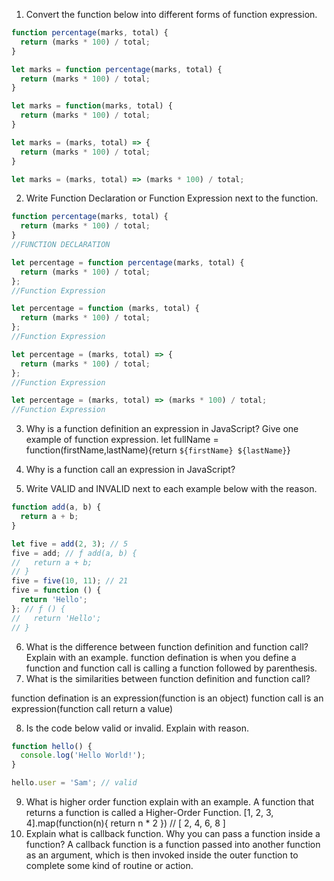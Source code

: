 1. Convert the function below into different forms of function expression.

```js
function percentage(marks, total) {
  return (marks * 100) / total;
}

let marks = function percentage(marks, total) {
  return (marks * 100) / total;
}

let marks = function(marks, total) {
  return (marks * 100) / total;
}

let marks = (marks, total) => {
  return (marks * 100) / total;
}

let marks = (marks, total) => (marks * 100) / total;
```

2. Write Function Declaration or Function Expression next to the function.

```js
function percentage(marks, total) {
  return (marks * 100) / total;
}
//FUNCTION DECLARATION
```

```js
let percentage = function percentage(marks, total) {
  return (marks * 100) / total;
};
//Function Expression
```

```js
let percentage = function (marks, total) {
  return (marks * 100) / total;
};
//Function Expression

```

```js
let percentage = (marks, total) => {
  return (marks * 100) / total;
};
//Function Expression

```

```js
let percentage = (marks, total) => (marks * 100) / total;
//Function Expression

```

3. Why is a function definition an expression in JavaScript? Give one example of function expression.
let fullName = function(firstName,lastName){return `${firstName} ${lastName}`}
4. Why is a function call an expression in JavaScript?

5. Write VALID and INVALID next to each example below with the reason.

```js
function add(a, b) {
  return a + b;
}

let five = add(2, 3); // 5
five = add; // ƒ add(a, b) {
//   return a + b;
// }
five = five(10, 11); // 21
five = function () {
  return 'Hello';
}; // ƒ () {
//   return 'Hello';
// }

```

6. What is the difference between function definition and function call? Explain with an example.
function defination is when you define a function
and function call is calling a function followed by parenthesis.
7. What is the similarities between function definition and function call?

function defination is an expression(function is an object)
function call is an expression(function call return a value)

8. Is the code below valid or invalid. Explain with reason.

```js
function hello() {
  console.log('Hello World!');
}

hello.user = 'Sam'; // valid 
```

9. What is higher order function explain with an example.
A function that returns a function is called a Higher-Order Function.
[1, 2, 3, 4].map(function(n){
    return n * 2
}) // [ 2, 4, 6, 8 ]
10. Explain what is callback function. Why you can pass a function inside a function?
A callback function is a function passed into another function as an argument, which is then invoked inside the outer function to complete some kind of routine or action.

